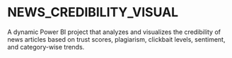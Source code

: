 # NEWS_CREDIBILITY_VISUAL
A dynamic Power BI project that analyzes and visualizes the credibility of news articles based on trust scores, plagiarism, clickbait levels, sentiment, and category-wise trends.
